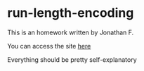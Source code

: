 # run-length-encoding

This is an homework written by Jonathan F.

You can access the site [here](https://jonathan357611.github.io/run-length-encoding/)

Everything should be pretty self-explanatory
